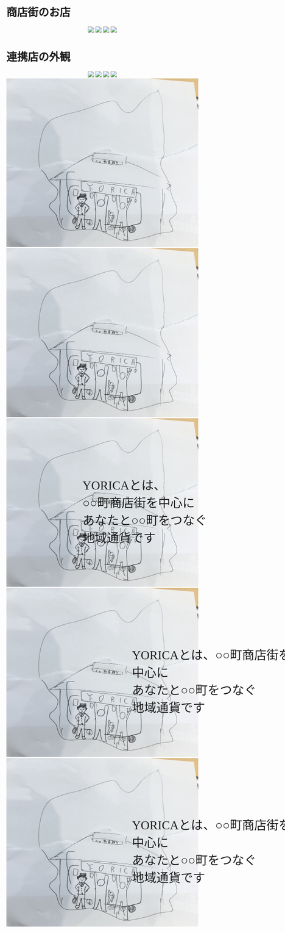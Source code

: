 # 商店街のお店

<div align="center">
<a href="https://o61815.github.io/web/test2" target="_blank"><img  src="syou.jpg" width="20%"></a> 
<a href="https://o61815.github.io/web/test2" target="_blank"><img src="nore.jpg" width="20%"></a> 
<a href="https://o61815.github.io/web/test2" target="_blank"><img src="na.jpg" width="20%"></a> 
<a href="https://o61815.github.io/web/test2" target="_blank"><img src="kaf.jpg" width="20%"></a> 
</div>

# 連携店の外観

<div align="center">
<img src="kafe.jpg" width="20%">  
<img src="mi.jpg" width="20%">  
<img src="tera.jpg" width="20%">  
<img src="ramen.jpg" width="20%">  
</div>
                                                     
<div style="position: relative;">
<img src="yoricaHPgazou2.png" alt="topimg"> 
<div style="position:absolute;" malign="center top:50px; left:200px; width: 430px;">
<font size="5" face="ＭＳ Ｐ明朝">YORICAとは、○○町商店街を中心に<br>あなたと○○町をつなぐ<br>地域通貨です3</font>
</div></div>

<div style="position: relative;">
<img src="yoricaHPgazou2.png" alt="topimg"> 
<div align="center" style="position:absolute;">
<font size="6" face="ＭＳ Ｐ明朝">YORICAとは、○○町商店街を中心に<br>あなたと○○町をつなぐ<br>地域通貨です</font>
</div></div>

<div style="position: relative;">
<img src="yoricaHPgazou2.png" alt="topimg"> 
<div style="position:absolute; top:150px; left:200px; width: 430px;">
<font size="6" face="ＭＳ Ｐ明朝">YORICAとは、<br>○○町商店街を中心に<br>あなたと○○町をつなぐ<br>地域通貨です</font>
</div></div>
<div style="position: relative;">
<img src="yoricaHPgazou2.png" alt="topimg"> 
<div style="position:absolute; top:150px; left:330px; width: 430px;">
<font size="6" face="ＭＳ Ｐ明朝">YORICAとは、○○町商店街を中心に<br>あなたと○○町をつなぐ<br>地域通貨です</font>
</div></div>
<div style="position: relative;">
<img src="yoricaHPgazou2.png" alt="topimg"> 
<div style="position:absolute; top:150px; left:330px; width: 430px;">
<font size="6" face="ＭＳ Ｐ明朝">YORICAとは、○○町商店街を中心に<br>あなたと○○町をつなぐ<br>地域通貨です</font>
</div></div>
